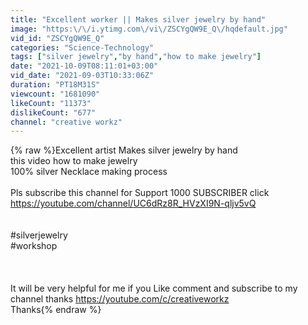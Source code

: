 ```yaml
---
title: "Excellent worker || Makes silver jewelry by hand"
image: "https:\/\/i.ytimg.com\/vi\/ZSCYgQW9E_Q\/hqdefault.jpg"
vid_id: "ZSCYgQW9E_Q"
categories: "Science-Technology"
tags: ["silver jewelry","by hand","how to make jewelry"]
date: "2021-10-09T08:11:01+03:00"
vid_date: "2021-09-03T10:33:06Z"
duration: "PT18M31S"
viewcount: "1681090"
likeCount: "11373"
dislikeCount: "677"
channel: "creative workz"
---
```

{% raw %}Excellent artist Makes silver jewelry by hand<br /> this video how to make jewelry <br />100% silver Necklace making process<br /> <br />Pls subscribe this channel for Support 1000 SUBSCRIBER   click <br /><a rel="nofollow" target="blank" href="https://youtube.com/channel/UC6dRz8R_HVzXI9N-qljv5vQ">https://youtube.com/channel/UC6dRz8R_HVzXI9N-qljv5vQ</a><br /><br /><br />#silverjewelry<br />#workshop<br /><br /><br /><br />It will be very helpful for me if you Like comment and subscribe to my channel thanks <a rel="nofollow" target="blank" href="https://youtube.com/c/creativeworkz">https://youtube.com/c/creativeworkz</a><br />Thanks{% endraw %}
